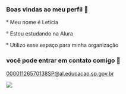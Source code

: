  ### Boas vindas ao meu perfil 🌻

° Meu nome é Leticia

° Estou estudando na Alura
 
° Utilizo esse espaço para minha organização 

 ### você pode entrar em contato comigo 📧
 
 00001126570138SP@al.educacao.sp.gov.br

![](https://media.tenor.com/zT0B86rILGEAAAAi/flowers-crown.gif)
